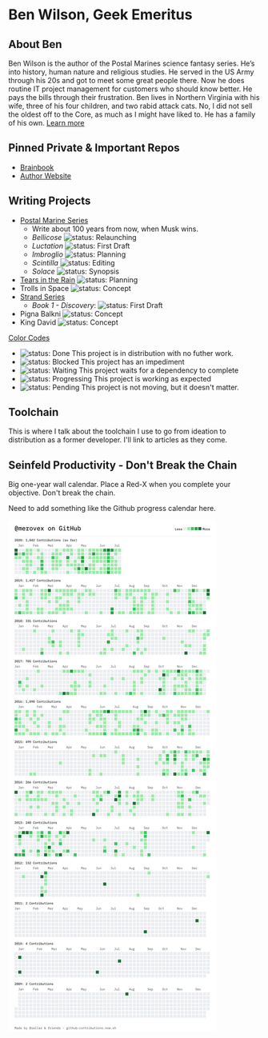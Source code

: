 # Ben Wilson, Geek Emeritus

## About Ben

Ben Wilson is the author of the Postal Marines science fantasy series. He’s into history, human nature and religious studies. He served in the US Army through his 20s and got to meet some great people there. Now he does routine IT project management for customers who should know better. He pays the bills through their frustration. Ben lives in Northern Virginia with his wife, three of his four children, and two rabid attack cats. No, I did not sell the oldest off to the Core, as much as I might have liked to. He has a family of his own.
[Learn more](https://benwilsonwrites.com/)

## Pinned Private & Important Repos

* [Brainbook](https://github.com/Merovex/brain-book)
* [Author Website](https://github.com/Merovex/merovex.github.io)

## Writing Projects

* [Postal Marine Series](https://github.com/Merovex/postal-marines-series)
   * Write about 100 years from now, when Musk wins.
   * _Bellicose_ ![status: Relaunching](https://img.shields.io/badge/status-Relaunch:Waiting%20Editor-DarkOrange.svg)
   * _Luctation_ ![status: First Draft](https://img.shields.io/badge/status-First%20Draft:Working-ForestGreen.svg)
   * _Imbroglio_ ![status: Planning](https://img.shields.io/badge/status-Planning-RosyBrown.svg)
   * _Scintilla_ ![status: Editing](https://img.shields.io/badge/status-Revision:With%20Editor-ForestGreen.svg)
   * _Solace_ ![status: Synopsis](https://img.shields.io/badge/status-Synopsis-RosyBrown.svg)
* [Tears in the Rain](https://github.com/Merovex/tears) ![status: Planning](https://img.shields.io/badge/status-Planning-RosyBrown.svg)
* Trolls in Space ![status: Concept](https://img.shields.io/badge/status-Concept-RosyBrown.svg)
* [Strand Series](https://github.com/Merovex/stranded-series)
   * _Book 1 - Discovery_: ![status: First Draft](https://img.shields.io/badge/status-First%20Draft:Waiting-RosyBrown.svg)
* Pigna Balkni ![status: Concept](https://img.shields.io/badge/status-Concept-RosyBrown.svg)
* King David   ![status: Concept](https://img.shields.io/badge/status-Concept-RosyBrown.svg)

[Color Codes](https://developer.mozilla.org/en-US/docs/Web/CSS/color_value)

* ![status: Done](https://img.shields.io/badge/status-Done-Blue.svg) This project is in distribution with no futher work.
* ![status: Blocked](https://img.shields.io/badge/status-Blocked-Firebrick.svg) This project has an impediment
* ![status: Waiting](https://img.shields.io/badge/status-Waiting-DarkOrange.svg) This project waits for a dependency to complete
* ![status: Progressing](https://img.shields.io/badge/status-Progressing-ForestGreen.svg) This project is working as expected
* ![status: Pending](https://img.shields.io/badge/status-Pending-RosyBrown.svg) This project is not moving, but it doesn't matter.

## Toolchain

This is where I talk about the toolchain I use to go from ideation to distribution as a former developer. I'll link to articles as they come.

## Seinfeld Productivity - Don't Break the Chain

Big one-year wall calendar. Place a Red-X when you complete your objective. Don't break the chain.

Need to add something like the Github progress calendar here.

![Contributions](https://github.com/Merovex/Merovex/blob/master/contributions.png)

<!--
**Merovex/Merovex** is a ✨ _special_ ✨ repository because its `README.md` (this file) appears on your GitHub profile.

Here are some ideas to get you started:

- 🔭 I’m currently working on ...
- 🌱 I’m currently learning ...
- 👯 I’m looking to collaborate on ...
- 🤔 I’m looking for help with ...
- 💬 Ask me about ...
- 📫 How to reach me: ...
- 😄 Pronouns: ...
- ⚡ Fun fact: ...
-->
